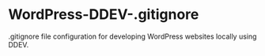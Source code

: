 # WordPress-DDEV-.gitignore
.gitignore file configuration for developing WordPress websites locally using DDEV.
